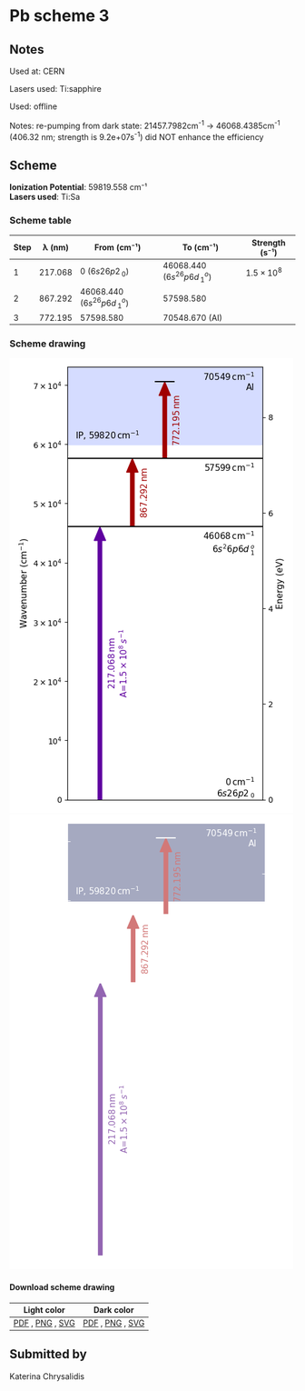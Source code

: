 # Pb scheme 3

## Notes

Used at: CERN

Lasers used: Ti:sapphire

Used: offline

Notes: re-pumping from dark state: 21457.7982cm<sup>-1</sup> -> 46068.4385cm<sup>-1</sup>  (406.32 nm; strength is 9.2e+07s<sup>-1</sup>) did NOT enhance the efficiency





## Scheme

**Ionization Potential**: 59819.558 cm⁻¹  
**Lasers used**: Ti:Sa

### Scheme table

| Step | λ (nm)  |         From (cm⁻¹)          |          To (cm⁻¹)           |   Strength (s⁻¹)    |
| ---- | ------- | ---------------------------- | ---------------------------- | ------------------- |
| 1    | 217.068 | 0 ($6s26p2\,_0$)             | 46068.440 ($6s^26p6d\,_1^o$) | $1.5 \times 10^{8}$ |
| 2    | 867.292 | 46068.440 ($6s^26p6d\,_1^o$) | 57598.580                    |                     |
| 3    | 772.195 | 57598.580                    | 70548.670 (AI)               |                     |


### Scheme drawing

![pb scheme, light mode](pb-003/pb-003-light.png#only-light)
![pb scheme, dark mode](pb-003/pb-003-dark-web.png#only-dark)

#### Download scheme drawing

|                                            Light color                                            |                                           Dark color                                           |
| ------------------------------------------------------------------------------------------------- | ---------------------------------------------------------------------------------------------- |
| [PDF](pb-003/pb-003-light.pdf) , [PNG](pb-003/pb-003-light.png) , [SVG](pb-003/pb-003-light.svg)  | [PDF](pb-003/pb-003-dark.pdf) , [PNG](pb-003/pb-003-dark.png) , [SVG](pb-003/pb-003-dark.svg)  |


## Submitted by

Katerina Chrysalidis

